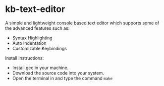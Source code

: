 # kb-text-editor

A simple and lightweight console based text editor which supports some of the advanced features such as: <br />
  + Syntax Highlighting <br />
  + Auto Indentation <br />
  + Customizable Keybindings <br />





Install Instructions:
  + Install gcc in your machine.
  + Download the source code into your system.
  + Open the terminal in and type the command `make`
  
